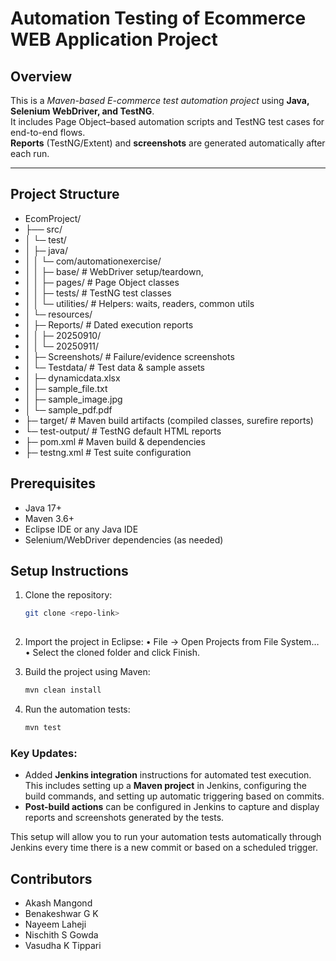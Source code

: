 # Automation Testing of Ecommerce WEB Application Project

## Overview
This is a *Maven-based E-commerce test automation project* using **Java, Selenium WebDriver, and TestNG**.  
It includes Page Object–based automation scripts and TestNG test cases for end-to-end flows.  
**Reports** (TestNG/Extent) and **screenshots** are generated automatically after each run.

---

## Project Structure


- EcomProject/
- ├── src/                  
- │    └─ test/                 
- │    ├─ java/         
- │    │  └─ com/automationexercise/
- │    │  ├─ base/                                                     # WebDriver setup/teardown, 
- │    │  ├─ pages/                                                    # Page Object classes
- │    │  ├─ tests/                                                    # TestNG test classes
- │    │  └─ utilities/                                                # Helpers: waits, readers, common utils
- │    └─ resources/           
- │    ├─ Reports/ # Dated execution reports
- │    │ ├─ 20250910/       
- │    │ └─ 20250911/
- │    ├─ Screenshots/                                                 # Failure/evidence screenshots
- │    └─ Testdata/                                                    # Test data & sample assets
- │    ├─ dynamicdata.xlsx                                                 
- │    ├─ sample_file.txt
- │    ├─ sample_image.jpg
- │    └─ sample_pdf.pdf
- ├─ target/                                                            # Maven build artifacts (compiled classes, surefire reports)
- └─ test-output/                                                       # TestNG default HTML reports
- ├─ pom.xml                                                            # Maven build & dependencies
- ├─ testng.xml                                                         # Test suite configuration



## Prerequisites
- Java 17+  
- Maven 3.6+  
- Eclipse IDE or any Java IDE  
- Selenium/WebDriver dependencies (as needed)


## Setup Instructions
1. Clone the repository:
   ```bash
   git clone <repo-link>
  

2.	Import the project in Eclipse:
	•	File → Open Projects from File System…
	•	Select the cloned folder and click Finish.
3.	Build the project using Maven:

    ``` bash
    mvn clean install

4.	Run the automation tests:

    ```bash
    mvn test


### Key Updates:
- Added **Jenkins integration** instructions for automated test execution. This includes setting up a **Maven project** in Jenkins, configuring the build commands, and setting up automatic triggering based on commits.
- **Post-build actions** can be configured in Jenkins to capture and display reports and screenshots generated by the tests.

This setup will allow you to run your automation tests automatically through Jenkins every time there is a new commit or based on a scheduled trigger.


 
## Contributors
-   Akash Mangond 
-	Benakeshwar G K
-	Nayeem Laheji
-	Nischith S Gowda
-	Vasudha K Tippari
